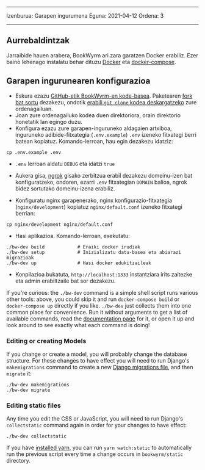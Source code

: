 - - -
Izenburua: Garapen ingurumena Eguna: 2021-04-12 Ordena: 3
- - -

## Aurrebaldintzak

Jarraibide hauen arabera, BookWyrm ari zara garatzen Docker erabiliz. Ezer baino lehenago instalatu behar dituzu [Docker](https://docs.docker.com/engine/install/) eta [docker-compose](https://docs.docker.com/compose/install/).

## Garapen ingurunearen konfigurazioa

- Eskura ezazu [GitHub-etik BookWyrm-en kode-basea](https://github.com/bookwyrm-social/bookwyrm). Paketearen [fork bat sortu](https://docs.github.com/en/get-started/quickstart/fork-a-repo) dezakezu, ondotik [erabili `git clone` kodea deskargatzeko](https://docs.github.com/en/github/creating-cloning-and-archiving-repositories/cloning-a-repository-from-github/cloning-a-repository) zure ordenagailuan.
- Joan zure ordenagailuko kodea duen direktoriora, orain direktorio honetatik lan egingo duzu.
- Konfigura ezazu zure garapen-inguruneko aldagaien artxiboa, inguruneko adibide-fitxategia (`.env.example`) `.env` izeneko fitxategi berri batean kopiatuz. Komando-lerroan, hau egin dezakezu idatziz:
``` { .sh }
cp .env.example .env
```
- `.env` lerroan aldatu `DEBUG` eta idatzi `true`
- Aukera gisa, [ngrok](https://ngrok.com/) gisako zerbitzua erabil dezakezu domeinu-izen bat konfiguratzeko, ondoren, ezarri `.env` fitxategian `DOMAIN` balioa, ngrok bidez sortutako domeinu-izena erabiliz.

- Konfiguratu nginx garapenerako, nginx konfigurazio-fitxategia (`nginx/development`) kopiatuz `nginx/default.conf` izeneko fitxategi berrian:
``` { .sh }
cp nginx/development nginx/default.conf
```

- Hasi aplikazioa. Komando-lerroan, exekutatu:
``` { .sh }
./bw-dev build            # Eraiki docker irudiak
./bw-dev setup            # Inizializatu datu-basea eta abiarazi migrazioak
./bw-dev up               # Hasi docker edukitzaileak
```
- Konpilazioa bukatuta, `http://localhost:1333` instantziara irits zaitezke eta admin erabiltzaile bat sor dezakezu.

If you're curious: the `./bw-dev` command is a simple shell script runs various other tools: above, you could skip it and run `docker-compose build` or `docker-compose up` directly if you like. `./bw-dev` just collects them into one common place for convenience. Run it without arguments to get a list of available commands, read the [documentation page](/command-line-tool.html) for it, or open it up and look around to see exactly what each command is doing!

### Editing or creating Models

If you change or create a model, you will probably change the database structure. For these changes to have effect you will need to run Django's `makemigrations` command to create a new [Django migrations file](https://docs.djangoproject.com/en/3.2/topics/migrations), and then `migrate` it:

``` { .sh }
./bw-dev makemigrations
./bw-dev migrate
```

### Editing static files
Any time you edit the CSS or JavaScript, you will need to run Django's `collectstatic` command again in order for your changes to have effect:
``` { .sh }
./bw-dev collectstatic
```

If you have [installed yarn](https://yarnpkg.com/getting-started/install), you can run `yarn watch:static` to automatically run the previous script every time a change occurs in `bookwyrm/static` directory.
